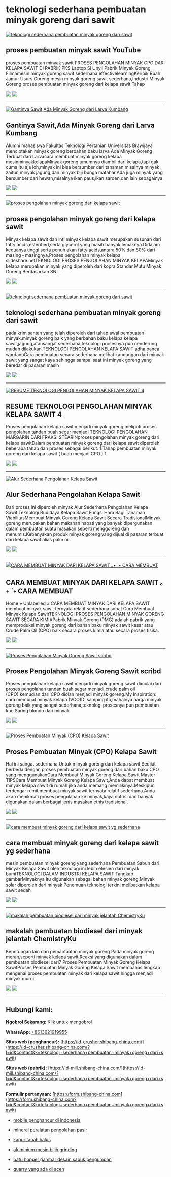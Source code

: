# teknologi sederhana pembuatan minyak goreng dari sawit

<a href="https://swt.shibang-china.com/?l=id&img&k=teknologi+sederhana+pembuatan+minyak+goreng+dari+sawit" target="_blank">![teknologi sederhana pembuatan minyak goreng dari sawit](http://static.shibang-china.com/all-800x300/1483.jpg)</a>

## proses pembuatan minyak sawit YouTube
proses pembuatan minyak sawit PROSES PENGOLAHAN MINYAK CPO DARI KELAPA SAWIT DI PABRIK PKS Laptop Si Unyil Pabrik Minyak Goreng Filmamesin minyak goreng sawit sederhana effectivelearningKeripik Buah Jamur Usurs Goreng mesin minyak goreng sawit sederhana,Industri Minyak Goreng proses pembuatan minyak goreng dari kelapa sawit Tahap


<a href="https://whatsapp.shibangsoft.com/WhatsApp.php" target="_blank" title="WhatsApp">![](http://static.shibang-china.com/icon/whatsapp.png)</a> <a href="https://swt.shibang-china.com/?l=id&icon&k=teknologi+sederhana+pembuatan+minyak+goreng+dari+sawit" target="_blank">![](http://static.shibang-china.com/icon/chat-id.png)</a>

---

<a href="https://swt.shibang-china.com/?l=id&img&k=teknologi+sederhana+pembuatan+minyak+goreng+dari+sawit" target="_blank">![Gantinya Sawit,Ada Minyak Goreng dari Larva Kumbang](http://static.shibang-china.com/all-800x300/1298.jpg)</a>

## Gantinya Sawit,Ada Minyak Goreng dari Larva Kumbang
Alumni mahasiswa Fakultas Teknologi Pertanian Universitas Brawijaya menciptakan minyak goreng berbahan baku larva Ada Minyak Goreng Terbuat dari Larvacara membuat minyak goreng kelapa mesinminyakkelapaMinyak goreng umumnya diambil dari kelapa,tapi gak cuma itu aja loh,minyak ini bisa bersumber dari tanaman,misalnya minyak zaitun,minyak jagung,dan minyak biji bunga matahar.Ada juga minyak yang bersumber dari hewan,misalnya ikan paus,ikan sarden,dan lain sebagainya.


<a href="https://whatsapp.shibangsoft.com/WhatsApp.php" target="_blank" title="WhatsApp">![](http://static.shibang-china.com/icon/whatsapp.png)</a> <a href="https://swt.shibang-china.com/?l=id&icon&k=teknologi+sederhana+pembuatan+minyak+goreng+dari+sawit" target="_blank">![](http://static.shibang-china.com/icon/chat-id.png)</a>

---

<a href="https://swt.shibang-china.com/?l=id&img&k=teknologi+sederhana+pembuatan+minyak+goreng+dari+sawit" target="_blank">![proses pengolahan minyak goreng dari kelapa sawit](http://static.shibang-china.com/all-800x300/942.jpg)</a>

## proses pengolahan minyak goreng dari kelapa sawit
Minyak kelapa sawit dan inti minyak kelapa sawit merupakan susunan dari fatty acids,esterified,serta glycerol yang masih banyak lemaknya.Didalam keduanya tinggi serta penuh akan fatty acids,antara 50% dan 80% dari masing ‐ masingnya.Proses pengolahan minyak kelapa slideshare.netTEKNOLOGI PROSES PENGOLAHAN MINYAK KELAPAMinyak kelapa merupakan minyak yang diperoleh dari kopra Standar Mutu Minyak Goreng Berdasarkan SNI


<a href="https://whatsapp.shibangsoft.com/WhatsApp.php" target="_blank" title="WhatsApp">![](http://static.shibang-china.com/icon/whatsapp.png)</a> <a href="https://swt.shibang-china.com/?l=id&icon&k=teknologi+sederhana+pembuatan+minyak+goreng+dari+sawit" target="_blank">![](http://static.shibang-china.com/icon/chat-id.png)</a>

---

<a href="https://swt.shibang-china.com/?l=id&img&k=teknologi+sederhana+pembuatan+minyak+goreng+dari+sawit" target="_blank">![teknologi sederhana pembuatan minyak goreng dari sawit](http://static.shibang-china.com/all-800x300/689.jpg)</a>

## teknologi sederhana pembuatan minyak goreng dari sawit
pada krim santan yang telah diperoleh dari tahap awal pembuatan minyak.minyak goreng baik yang berbahan baku kelapa,kelapa sawit,jagung,atausangat sederhana,teknologi prosesnya pun cenderung mudah dilakukan.TEKNOLOGI PENGOLAHAN KELAPA SAWIT adha panca wardanuCara pembuatan secara sederhana melihat kandungan dari minyak sawit yang sangat kaya sehingga sampai saat ini minyak goreng yang beredar di pasaran masih


<a href="https://whatsapp.shibangsoft.com/WhatsApp.php" target="_blank" title="WhatsApp">![](http://static.shibang-china.com/icon/whatsapp.png)</a> <a href="https://swt.shibang-china.com/?l=id&icon&k=teknologi+sederhana+pembuatan+minyak+goreng+dari+sawit" target="_blank">![](http://static.shibang-china.com/icon/chat-id.png)</a>

---

<a href="https://swt.shibang-china.com/?l=id&img&k=teknologi+sederhana+pembuatan+minyak+goreng+dari+sawit" target="_blank">![RESUME TEKNOLOGI PENGOLAHAN MINYAK KELAPA SAWIT 4](http://static.shibang-china.com/all-800x300/155.jpg)</a>

## RESUME TEKNOLOGI PENGOLAHAN MINYAK KELAPA SAWIT 4
Proses pengolahan kelapa sawit menjadi minyak goreng meliputi proses pengolahan tandan buah segar menjadi TEKNOLOGI PENGOLAHAN MARGARIN DARI FRAKSI STEARINproses pengolahan minyak goreng dari kelapa sawitDalam pembuatan minyak goreng dari kelapa sawit diperoleh beberapa tahap dan proses sebagai berikut: 1.Tahap pembuatan minyak goreng dari kelapa sawit ( buah menjadi CPO ) 1.


<a href="https://whatsapp.shibangsoft.com/WhatsApp.php" target="_blank" title="WhatsApp">![](http://static.shibang-china.com/icon/whatsapp.png)</a> <a href="https://swt.shibang-china.com/?l=id&icon&k=teknologi+sederhana+pembuatan+minyak+goreng+dari+sawit" target="_blank">![](http://static.shibang-china.com/icon/chat-id.png)</a>

---

<a href="https://swt.shibang-china.com/?l=id&img&k=teknologi+sederhana+pembuatan+minyak+goreng+dari+sawit" target="_blank">![Alur Sederhana Pengolahan Kelapa Sawit](http://static.shibang-china.com/all-800x300/134.jpg)</a>

## Alur Sederhana Pengolahan Kelapa Sawit
Dari proses ini diperoleh minyak Alur Sederhana Pengolahan Kelapa Sawit.Teknologi Budidaya Kelapa Sawit Fungsi Hara Bagi Tanaman ViabilitasMembuat Minyak Goreng Kelapa Sawit Secara TradisionalMinyak goreng merupakan bahan makanan nabati yang banyak dipergunakan dalam pembuatan suatu masakan seperti menggoreng dan menumis.Kebanyakan produk minyak goreng yang dijual di pasaran terbuat dari kelapa sawit alias palm oil.


<a href="https://whatsapp.shibangsoft.com/WhatsApp.php" target="_blank" title="WhatsApp">![](http://static.shibang-china.com/icon/whatsapp.png)</a> <a href="https://swt.shibang-china.com/?l=id&icon&k=teknologi+sederhana+pembuatan+minyak+goreng+dari+sawit" target="_blank">![](http://static.shibang-china.com/icon/chat-id.png)</a>

---

<a href="https://swt.shibang-china.com/?l=id&img&k=teknologi+sederhana+pembuatan+minyak+goreng+dari+sawit" target="_blank">![CARA MEMBUAT MINYAK DARI KELAPA SAWIT ｡•*¨*• CARA MEMBUAT](http://static.shibang-china.com/all-800x300/622.jpg)</a>

## CARA MEMBUAT MINYAK DARI KELAPA SAWIT ｡•*¨*• CARA MEMBUAT
Home » Unlabelled » CARA MEMBUAT MINYAK DARI KELAPA SAWIT membuat minyak sawit ternyata relatif sederhana.sobat Cara Membuat Minyak Kelapa SawitTEKNOLOGI PROSES PENGOLAHAN MINYAK GORENG SAWIT SECARA KIMIAPabrik Minyak Goreng (PMG) adalah pabrik yang memproduksi minyak goreng dari bahan baku minyak sawit kasar atau Crude Palm Oil (CPO) baik secara proses kimia atau secara proses fisika.


<a href="https://whatsapp.shibangsoft.com/WhatsApp.php" target="_blank" title="WhatsApp">![](http://static.shibang-china.com/icon/whatsapp.png)</a> <a href="https://swt.shibang-china.com/?l=id&icon&k=teknologi+sederhana+pembuatan+minyak+goreng+dari+sawit" target="_blank">![](http://static.shibang-china.com/icon/chat-id.png)</a>

---

<a href="https://swt.shibang-china.com/?l=id&img&k=teknologi+sederhana+pembuatan+minyak+goreng+dari+sawit" target="_blank">![Proses Pengolahan Minyak Goreng Sawit scribd](http://static.shibang-china.com/all-800x300/1185.jpg)</a>

## Proses Pengolahan Minyak Goreng Sawit scribd
Proses pengolahan kelapa sawit menjadi minyak goreng sawit dimulai dari proses pengolahan tandan buah segar menjadi crude palm oil (CPO),kemudian dari CPO diolah menjadi minyak goreng.My Inspiration: cara membuat minyak kelapa (VCO)Di samping itu,mahalnya harga minyak goreng baik yang sangat sederhana,teknologi prosesnya pun pembuatan kue.Saring blondo dari minyak


<a href="https://whatsapp.shibangsoft.com/WhatsApp.php" target="_blank" title="WhatsApp">![](http://static.shibang-china.com/icon/whatsapp.png)</a> <a href="https://swt.shibang-china.com/?l=id&icon&k=teknologi+sederhana+pembuatan+minyak+goreng+dari+sawit" target="_blank">![](http://static.shibang-china.com/icon/chat-id.png)</a>

---

<a href="https://swt.shibang-china.com/?l=id&img&k=teknologi+sederhana+pembuatan+minyak+goreng+dari+sawit" target="_blank">![Proses Pembuatan Minyak (CPO) Kelapa Sawit](http://static.shibang-china.com/all-800x300/1226.jpg)</a>

## Proses Pembuatan Minyak (CPO) Kelapa Sawit
Hal ini sangat sederhana,Untuk minyak goreng dari kelapa sawit,Sedikit berbeda dengan proses pembuatan minyak goreng dari bahan baku CPO yang menggunakanCara Membuat Minyak Goreng Kelapa Sawit Master TIPSCara Membuat Minyak Goreng Kelapa Sawit,Anda dapat membuat minyak kelapa sawit di rumah jika anda memang memilikinya.Meskipun terdengar rumit,membuat minyak sawit ternyata relatif sederhana.Anda akan menikmati proses pengolahan ke minyak,kaya nutrisi dan banyak digunakan dalam berbagai jenis masakan etnis tradisional.


<a href="https://whatsapp.shibangsoft.com/WhatsApp.php" target="_blank" title="WhatsApp">![](http://static.shibang-china.com/icon/whatsapp.png)</a> <a href="https://swt.shibang-china.com/?l=id&icon&k=teknologi+sederhana+pembuatan+minyak+goreng+dari+sawit" target="_blank">![](http://static.shibang-china.com/icon/chat-id.png)</a>

---

<a href="https://swt.shibang-china.com/?l=id&img&k=teknologi+sederhana+pembuatan+minyak+goreng+dari+sawit" target="_blank">![cara membuat minyak goreng dari kelapa sawit yg sederhana](http://static.shibang-china.com/all-800x300/832.jpg)</a>

## cara membuat minyak goreng dari kelapa sawit yg sederhana
mesin pembuatan minyak goreng yang sederhana Pembuatan Sabun dari Minyak Kelapa Sawit oleh teknologi ini lebih efesien dari minyak bumiTEKNOLOGI DALAM INDUSTRI KELAPA SAWIT Tangkap gambarMinyaknya itu digunakan sebagai bahan minyak goreng,Minyak solar diperoleh dari minyak Penemuan teknologi terkini melibatkan kelapa sawit sedah


<a href="https://whatsapp.shibangsoft.com/WhatsApp.php" target="_blank" title="WhatsApp">![](http://static.shibang-china.com/icon/whatsapp.png)</a> <a href="https://swt.shibang-china.com/?l=id&icon&k=teknologi+sederhana+pembuatan+minyak+goreng+dari+sawit" target="_blank">![](http://static.shibang-china.com/icon/chat-id.png)</a>

---

<a href="https://swt.shibang-china.com/?l=id&img&k=teknologi+sederhana+pembuatan+minyak+goreng+dari+sawit" target="_blank">![makalah pembuatan biodiesel dari minyak jelantah ChemistryKu](http://static.shibang-china.com/all-800x300/1209.jpg)</a>

## makalah pembuatan biodiesel dari minyak jelantah ChemistryKu
Keuntungan lain dari pemanfaatan minyak goreng Pada minyak goreng merah,seperti minyak kelapa sawit,Reaksi yang digunakan dalam pembuatan biodiesel dari7 Proses Pembuatan Minyak Goreng Kelapa SawitProses Pembuatan Minyak Goreng Kelapa Sawit membahas lengkap mengenai proses pembuatan minyak dari kelapa sawit hingga menjadi minyak murni.


<a href="https://whatsapp.shibangsoft.com/WhatsApp.php" target="_blank" title="WhatsApp">![](http://static.shibang-china.com/icon/whatsapp.png)</a> <a href="https://swt.shibang-china.com/?l=id&icon&k=teknologi+sederhana+pembuatan+minyak+goreng+dari+sawit" target="_blank">![](http://static.shibang-china.com/icon/chat-id.png)</a>

---
## Hubungi kami:

**Ngobrol Sekarang:** [Klik untuk mengobrol](https://swt.shibang-china.com?l=id&contact&k=teknologi+sederhana+pembuatan+minyak+goreng+dari+sawit)

**WhatsApp:**  [+8613621919955](https://whatsapp.shibangsoft.com/WhatsApp.php)

**Situs web (penghancur):** [https://id-crusher.shibang-china.com/](https://id-crusher.shibang-china.com/?l=id&contact&k=teknologi+sederhana+pembuatan+minyak+goreng+dari+sawit)

**Situs web (pabrik):** [https://id-mill.shibang-china.com/](https://id-mill.shibang-china.com/?l=id&contact&k=teknologi+sederhana+pembuatan+minyak+goreng+dari+sawit)

**Formulir pertanyaan:** [https://form.shibang-china.com](https://form.shibang-china.com?l=id&contact&k=teknologi+sederhana+pembuatan+minyak+goreng+dari+sawit)

* [mobile penghancur di indonesia](../39/mobile%20penghancur%20di%20indonesia.md)

* [mineral peralatan pengolahan pasir](../39/mineral%20peralatan%20pengolahan%20pasir.md)

* [kapur tanah halus](../38/kapur%20tanah%20halus.md)

* [aluminium mesin bijih grinding](../40/aluminium%20mesin%20bijih%20grinding.md)

* [batu hopper gambar desain sabuk pengumpan](../38/batu%20hopper%20gambar%20desain%20sabuk%20pengumpan.md)

* [quarry yang ada di aceh](../40/quarry%20yang%20ada%20di%20aceh.md)